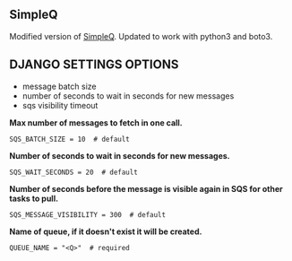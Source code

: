 SimpleQ
-------

Modified version of [SimpleQ](https://github.com/rdegges/simpleq/blob/master/simpleq/queues.py).  Updated to work with python3 and boto3.


## DJANGO SETTINGS OPTIONS

- message batch size
- number of seconds to wait in seconds for new messages
- sqs visibility timeout

**Max number of messages to fetch in one call.**

`SQS_BATCH_SIZE = 10  # default`

**Number of seconds to wait in seconds for new messages.**

`SQS_WAIT_SECONDS = 20  # default`

**Number of seconds before the message is visible again in SQS for other tasks to pull.**

`SQS_MESSAGE_VISIBILITY = 300  # default`

**Name of queue, if it doesn't exist it will be created.**

`QUEUE_NAME = "<Q>"  # required`
